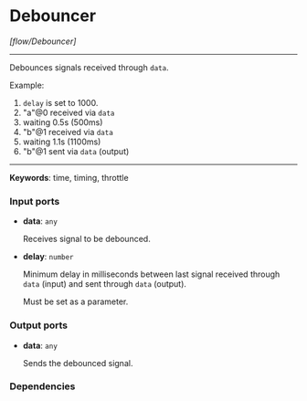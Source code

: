 # Debouncer

_[flow/Debouncer]_

---

Debounces signals received through `data`.  
  
Example:  
1. `delay` is set to 1000.  
2. "a"@0 received via `data`  
3. waiting 0.5s (500ms)  
4. "b"@1 received via `data`  
5. waiting 1.1s (1100ms)  
6. "b"@1 sent via `data` (output)  

---

__Keywords__: time, timing, throttle

### Input ports

* __data__: ` any `

    Receives signal to be debounced.


* __delay__: ` number `

    Minimum delay in milliseconds between last signal received through `data` (input) and sent through `data` (output).
    
    Must be set as a parameter.

### Output ports

* __data__: ` any `

    Sends the debounced signal.

### Dependencies




